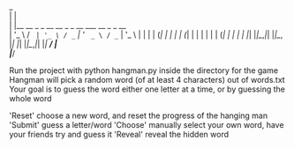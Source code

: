  _                                             
| |                                            
| |__   __ _ _ __   __ _ _ __ ___   __ _ _ __  
| '_ \ / _` | '_ \ / _` | '_ ` _ \ / _` | '_ \ 
| | | | (_| | | | | (_| | | | | | | (_| | | | |
|_| |_|\__,_|_| |_|\__, |_| |_| |_|\__,_|_| |_|
                    __/ |                      
                   |___/                       

Run the project with python hangman.py inside the directory for the game
Hangman will pick a random word (of at least 4 characters) out of words.txt
Your goal is to guess the word either one letter at a time, or by guessing the whole word

'Reset'     choose a new word, and reset the progress of the hanging man
'Submit'    guess a letter/word
'Choose'    manually select your own word, have your friends try and guess it
'Reveal'    reveal the hidden word 